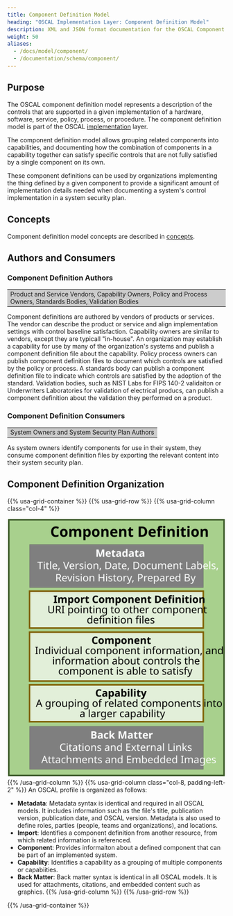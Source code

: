 ```yaml
---
title: Component Definition Model
heading: "OSCAL Implementation Layer: Component Definition Model"
description: XML and JSON format documentation for the OSCAL Component Definition model, which is part of the OSCAL implementation layer in the OSCAL [architecture]](/learnmore/architecture/). These formats model a description of the controls that are supported in a given implementation of a hardware, software, service, policy, process, or procedure.
weight: 50
aliases:
  - /docs/model/component/
  - /documentation/schema/component/
---
```


## Purpose

The OSCAL component definition model represents a description of the controls that are supported in a given implementation of a hardware, software, service, policy, process, or procedure. The component definition model is part of the OSCAL [implementation](../) layer.

The component definition model allows grouping related components into capabilities, and documenting how the combination of components in a capability together can satisfy specific controls that are not fully satisfied by a single component on its own.

These component definitions can be used by organizations implementing the thing defined by a given component to provide a significant amount of implementation details needed when documenting a system's control implementation in a system security plan.

## Concepts

Component definition model concepts are described in [concepts](../../concepts/#component-definition-model-concepts).

## Authors and Consumers

### Component Definition Authors

<table><tr><td style="background-color:#cccccc; border:none">
Product and Service Vendors, Capability Owners, Policy and Process Owners, Standards Bodies, Validation Bodies
</td></tr></table>

Component definitions are authored by vendors of products or services. The vendor can describe the product or service and align implementation settings with control baseline satisfaction.
Capability owners are similar to vendors, except they are typicall "in-house". An organization may establish a capability for use by many of the organization's systems and publish a component definition file about the capability.
Policy process owners can publish component definition files to document which controls are satisfied by the policy or process.
A standards body can publish a component definition file to indicate which controls are satisfied by the adoption of the standard.
Validation bodies, such as NIST Labs for FIPS 140-2 validaiton or Underwriters Laboratories for validation of electrical producs, can publish a component definition about the validation they performed on a product.

### Component Definition Consumers

<table><tr><td style="background-color:#cccccc; border:none">
System Owners and System Security Plan Authors
</td></tr></table>

As system owners identify components for use in their system, they consume component definition files by exporting the relevant content into their system security plan.

## Component Definition Organization

{{% usa-grid-container %}}
{{% usa-grid-row %}}
{{% usa-grid-column class="col-4" %}}
&nbsp;

![This is the alt text.](component-model.svg)
{{% /usa-grid-column %}}
{{% usa-grid-column class="col-8, padding-left-2" %}}
An OSCAL profile is organized as follows:
- **Metadata**: Metadata syntax is identical and required in all OSCAL models. It includes information such as the file's title, publication version, publication date, and OSCAL version. Metadata is also used to define roles, parties (people, teams and organizations), and locations.
- **Import**: Identifies a component definition from another resource, from which related information is referenced.
- **Component**: Provides informaiton about a defined component that can be part of an implemented system.
- **Capability**: Identifies a capability as a grouping of multiple components or capabiities. 
- **Back Matter**: Back matter syntax is identical in all OSCAL models. It is used for attachments, citations, and embedded content such as graphics. 
{{% /usa-grid-column %}}
{{% /usa-grid-row %}}

{{% /usa-grid-container %}}